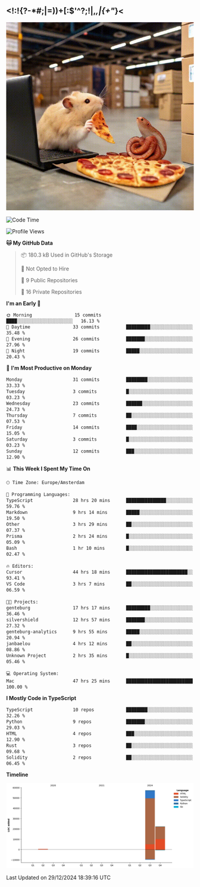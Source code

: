 ## <!:!{?-*#;|=))+[:$'^?;!|,_,|{\+"_}<

![hamster is coding in front of pc at warehouse. and then, squid eats the pizza](/public/image/0.gif)

<!--START_SECTION:waka-->
![Code Time](http://img.shields.io/badge/Code%20Time-121%20hrs%204%20mins-blue)

![Profile Views](http://img.shields.io/badge/Profile%20Views-1-blue)

**🐱 My GitHub Data** 

> 📦 180.3 kB Used in GitHub's Storage 
 > 
> 🚫 Not Opted to Hire
 > 
> 📜 9 Public Repositories 
 > 
> 🔑 16 Private Repositories 
 > 
**I'm an Early 🐤** 

```text
🌞 Morning                15 commits          ████░░░░░░░░░░░░░░░░░░░░░   16.13 % 
🌆 Daytime                33 commits          █████████░░░░░░░░░░░░░░░░   35.48 % 
🌃 Evening                26 commits          ███████░░░░░░░░░░░░░░░░░░   27.96 % 
🌙 Night                  19 commits          █████░░░░░░░░░░░░░░░░░░░░   20.43 % 
```
📅 **I'm Most Productive on Monday** 

```text
Monday                   31 commits          ████████░░░░░░░░░░░░░░░░░   33.33 % 
Tuesday                  3 commits           █░░░░░░░░░░░░░░░░░░░░░░░░   03.23 % 
Wednesday                23 commits          ██████░░░░░░░░░░░░░░░░░░░   24.73 % 
Thursday                 7 commits           ██░░░░░░░░░░░░░░░░░░░░░░░   07.53 % 
Friday                   14 commits          ████░░░░░░░░░░░░░░░░░░░░░   15.05 % 
Saturday                 3 commits           █░░░░░░░░░░░░░░░░░░░░░░░░   03.23 % 
Sunday                   12 commits          ███░░░░░░░░░░░░░░░░░░░░░░   12.90 % 
```


📊 **This Week I Spent My Time On** 

```text
🕑︎ Time Zone: Europe/Amsterdam

💬 Programming Languages: 
TypeScript               28 hrs 20 mins      ███████████████░░░░░░░░░░   59.76 % 
Markdown                 9 hrs 14 mins       █████░░░░░░░░░░░░░░░░░░░░   19.50 % 
Other                    3 hrs 29 mins       ██░░░░░░░░░░░░░░░░░░░░░░░   07.37 % 
Prisma                   2 hrs 24 mins       █░░░░░░░░░░░░░░░░░░░░░░░░   05.09 % 
Bash                     1 hr 10 mins        █░░░░░░░░░░░░░░░░░░░░░░░░   02.47 % 

🔥 Editors: 
Cursor                   44 hrs 18 mins      ███████████████████████░░   93.41 % 
VS Code                  3 hrs 7 mins        ██░░░░░░░░░░░░░░░░░░░░░░░   06.59 % 

🐱‍💻 Projects: 
genteburg                17 hrs 17 mins      █████████░░░░░░░░░░░░░░░░   36.46 % 
silvershield             12 hrs 57 mins      ███████░░░░░░░░░░░░░░░░░░   27.32 % 
genteburg-analytics      9 hrs 55 mins       █████░░░░░░░░░░░░░░░░░░░░   20.94 % 
janbaelou                4 hrs 12 mins       ██░░░░░░░░░░░░░░░░░░░░░░░   08.86 % 
Unknown Project          2 hrs 35 mins       █░░░░░░░░░░░░░░░░░░░░░░░░   05.46 % 

💻 Operating System: 
Mac                      47 hrs 25 mins      █████████████████████████   100.00 % 
```

**I Mostly Code in TypeScript** 

```text
TypeScript               10 repos            ████████░░░░░░░░░░░░░░░░░   32.26 % 
Python                   9 repos             ███████░░░░░░░░░░░░░░░░░░   29.03 % 
HTML                     4 repos             ███░░░░░░░░░░░░░░░░░░░░░░   12.90 % 
Rust                     3 repos             ██░░░░░░░░░░░░░░░░░░░░░░░   09.68 % 
Solidity                 2 repos             ██░░░░░░░░░░░░░░░░░░░░░░░   06.45 % 
```



**Timeline**

![Lines of Code chart](https://raw.githubusercontent.com/yosui/yosui/master/assets/bar_graph.png)


 Last Updated on 29/12/2024 18:39:16 UTC
<!--END_SECTION:waka-->
